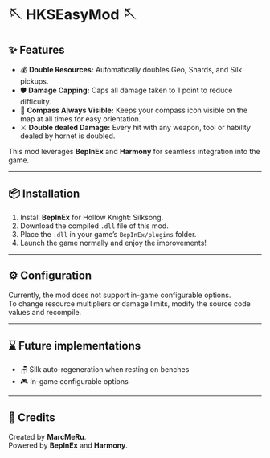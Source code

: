 # 🪡 HKSEasyMod 🪡

## ✨ Features

- 💰 **Double Resources:** Automatically doubles Geo, Shards, and Silk pickups.
- 🛡️ **Damage Capping:** Caps all damage taken to 1 point to reduce difficulty.
- 🧭 **Compass Always Visible:** Keeps your compass icon visible on the map at all times for easy orientation.
- ⚔️ **Double dealed Damage:** Every hit with any weapon, tool or hability dealed by hornet is doubled.

This mod leverages **BepInEx** and **Harmony** for seamless integration into the game.

---

## 📦 Installation

1. Install **BepInEx** for Hollow Knight: Silksong.
2. Download the compiled `.dll` file of this mod.
3. Place the `.dll` in your game’s `BepInEx/plugins` folder.
4. Launch the game normally and enjoy the improvements!

---

## ⚙️ Configuration

Currently, the mod does not support in-game configurable options.  
To change resource multipliers or damage limits, modify the source code values and recompile.

---

## ⌛ Future implementations

- 🪑 Silk auto-regeneration when resting on benches
- 🎮 In-game configurable options
  
---

## 🎉 Credits
Created by **MarcMeRu**.  
Powered by **BepInEx** and **Harmony**.
